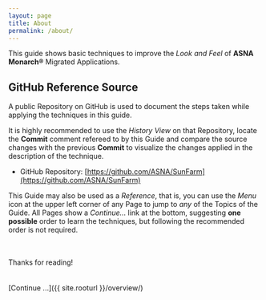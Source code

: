```yaml
---
layout: page
title: About
permalink: /about/
---
```


This guide shows basic techniques to improve the *Look and Feel* of **ASNA Monarch&reg;** Migrated Applications.

## GitHub Reference Source 
A public Repository on GitHub is used to document the steps taken while applying the techniques in this guide.

It is highly recommended to use the *History View* on that Repository, locate the **Commit** comment refereed to by this Guide and compare the source changes with the previous **Commit** to visualize the changes applied in the description of the technique.


* GitHub Repository: [https://github.com/ASNA/SunFarm](https://github.com/ASNA/SunFarm)

This Guide may also be used as a *Reference*, that is, you can use the *Menu* icon at the upper left corner of any Page to jump to *any* of the Topics of the Guide. All Pages show a *Continue...* link at the bottom, suggesting **one possible** order to learn the techniques, but following the recommended order is not required.
  
<br>  
<br>Thanks for reading!

<br>
<br>
<br>
[Continue ...]({{ site.rooturl }}/overview/)
